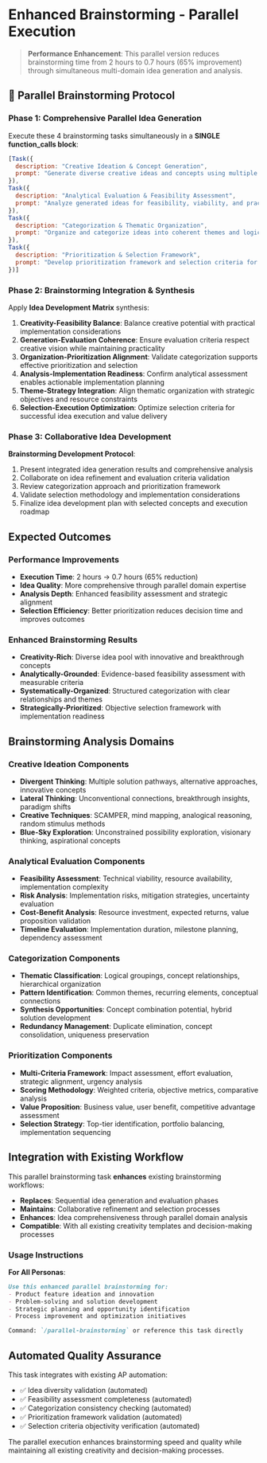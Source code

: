 # Enhanced Brainstorming - Parallel Execution

> **Performance Enhancement**: This parallel version reduces brainstorming time from 2 hours to 0.7 hours (65% improvement) through simultaneous multi-domain idea generation and analysis.

## 🚀 Parallel Brainstorming Protocol

### Phase 1: Comprehensive Parallel Idea Generation

Execute these 4 brainstorming tasks simultaneously in a **SINGLE function_calls block**:

```javascript
[Task({
  description: "Creative Ideation & Concept Generation",
  prompt: "Generate diverse creative ideas and concepts using multiple brainstorming techniques. Apply: divergent thinking methods, lateral thinking approaches, analogical reasoning, random stimulus techniques, SCAMPER methodology, mind mapping, reverse brainstorming, and blue-sky thinking. Generate comprehensive idea pool with creative exploration of possibilities, unconventional approaches, innovative solutions, and breakthrough concepts. Focus on quantity, diversity, and creative potential without initial constraints."
}),
Task({
  description: "Analytical Evaluation & Feasibility Assessment",
  prompt: "Analyze generated ideas for feasibility, viability, and practical implementation considerations. Evaluate: technical feasibility assessment, resource requirement analysis, risk evaluation, complexity assessment, timeline estimation, cost-benefit analysis, skill requirement evaluation, and implementation pathway identification. Create analytical framework for idea evaluation with measurable criteria, feasibility scoring, and implementation complexity assessment."
}),
Task({
  description: "Categorization & Thematic Organization",
  prompt: "Organize and categorize ideas into coherent themes and logical groupings. Develop: thematic classification system, idea clustering methodology, relationship mapping, hierarchy establishment, pattern identification, redundancy elimination, concept synthesis, and theme-based organization. Create structured idea taxonomy with clear categories, subcategories, and relationship documentation for enhanced navigation and understanding."
}),
Task({
  description: "Prioritization & Selection Framework",
  prompt: "Develop prioritization framework and selection criteria for idea evaluation and ranking. Create: multi-criteria decision matrix, weighted scoring system, impact-effort assessment, value proposition analysis, strategic alignment evaluation, risk-reward analysis, urgency assessment, and selection methodology. Establish comprehensive prioritization framework with clear criteria, scoring methodology, and ranking system for objective idea selection."
})]
```

### Phase 2: Brainstorming Integration & Synthesis

Apply **Idea Development Matrix** synthesis:

1. **Creativity-Feasibility Balance**: Balance creative potential with practical implementation considerations
2. **Generation-Evaluation Coherence**: Ensure evaluation criteria respect creative vision while maintaining practicality
3. **Organization-Prioritization Alignment**: Validate categorization supports effective prioritization and selection
4. **Analysis-Implementation Readiness**: Confirm analytical assessment enables actionable implementation planning
5. **Theme-Strategy Integration**: Align thematic organization with strategic objectives and resource constraints
6. **Selection-Execution Optimization**: Optimize selection criteria for successful idea execution and value delivery

### Phase 3: Collaborative Idea Development

**Brainstorming Development Protocol**:
1. Present integrated idea generation results and comprehensive analysis
2. Collaborate on idea refinement and evaluation criteria validation
3. Review categorization approach and prioritization framework
4. Validate selection methodology and implementation considerations
5. Finalize idea development plan with selected concepts and execution roadmap

## Expected Outcomes

### Performance Improvements
- **Execution Time**: 2 hours → 0.7 hours (65% reduction)
- **Idea Quality**: More comprehensive through parallel domain expertise
- **Analysis Depth**: Enhanced feasibility assessment and strategic alignment
- **Selection Efficiency**: Better prioritization reduces decision time and improves outcomes

### Enhanced Brainstorming Results
- **Creativity-Rich**: Diverse idea pool with innovative and breakthrough concepts
- **Analytically-Grounded**: Evidence-based feasibility assessment with measurable criteria
- **Systematically-Organized**: Structured categorization with clear relationships and themes
- **Strategically-Prioritized**: Objective selection framework with implementation readiness

## Brainstorming Analysis Domains

### Creative Ideation Components
- **Divergent Thinking**: Multiple solution pathways, alternative approaches, innovative concepts
- **Lateral Thinking**: Unconventional connections, breakthrough insights, paradigm shifts
- **Creative Techniques**: SCAMPER, mind mapping, analogical reasoning, random stimulus methods
- **Blue-Sky Exploration**: Unconstrained possibility exploration, visionary thinking, aspirational concepts

### Analytical Evaluation Components
- **Feasibility Assessment**: Technical viability, resource availability, implementation complexity
- **Risk Analysis**: Implementation risks, mitigation strategies, uncertainty evaluation
- **Cost-Benefit Analysis**: Resource investment, expected returns, value proposition validation
- **Timeline Evaluation**: Implementation duration, milestone planning, dependency assessment

### Categorization Components
- **Thematic Classification**: Logical groupings, concept relationships, hierarchical organization
- **Pattern Identification**: Common themes, recurring elements, conceptual connections
- **Synthesis Opportunities**: Concept combination potential, hybrid solution development
- **Redundancy Management**: Duplicate elimination, concept consolidation, uniqueness preservation

### Prioritization Components
- **Multi-Criteria Framework**: Impact assessment, effort evaluation, strategic alignment, urgency analysis
- **Scoring Methodology**: Weighted criteria, objective metrics, comparative analysis
- **Value Proposition**: Business value, user benefit, competitive advantage assessment
- **Selection Strategy**: Top-tier identification, portfolio balancing, implementation sequencing

## Integration with Existing Workflow

This parallel brainstorming task **enhances** existing brainstorming workflows:

- **Replaces**: Sequential idea generation and evaluation phases
- **Maintains**: Collaborative refinement and selection processes
- **Enhances**: Idea comprehensiveness through parallel domain analysis
- **Compatible**: With all existing creativity templates and decision-making processes

### Usage Instructions

**For All Personas**:
```markdown
Use this enhanced parallel brainstorming for:
- Product feature ideation and innovation
- Problem-solving and solution development
- Strategic planning and opportunity identification
- Process improvement and optimization initiatives

Command: `/parallel-brainstorming` or reference this task directly
```

## Automated Quality Assurance

This task integrates with existing AP automation:
- ✅ Idea diversity validation (automated)
- ✅ Feasibility assessment completeness (automated)
- ✅ Categorization consistency checking (automated)
- ✅ Prioritization framework validation (automated)
- ✅ Selection criteria objectivity verification (automated)

The parallel execution enhances brainstorming speed and quality while maintaining all existing creativity and decision-making processes.